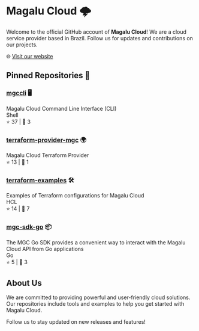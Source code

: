 # Magalu Cloud 🌩️

Welcome to the official GitHub account of **Magalu Cloud**! We are a cloud service provider based in Brazil. Follow us for updates and contributions on our projects.

🌐 [Visit our website](https://magalu.cloud/)

## Pinned Repositories 📌

### [mgccli](https://github.com/MagaluCloud/mgccli) 🖥️

Magalu Cloud Command Line Interface (CLI)  
Shell  
⭐️ 37 | 🍴 3

### [terraform-provider-mgc](https://github.com/MagaluCloud/terraform-provider-mgc) 🌍

Magalu Cloud Terraform Provider  
⭐️ 13 | 🍴 1

### [terraform-examples](https://github.com/MagaluCloud/terraform-examples) 🛠️

Examples of Terraform configurations for Magalu Cloud  
HCL  
⭐️ 14 | 🍴 7

### [mgc-sdk-go](https://github.com/MagaluCloud/mgc-sdk-go) 📦

The MGC Go SDK provides a convenient way to interact with the Magalu Cloud API from Go applications  
Go  
⭐️ 5 | 🍴 3

## About Us

We are committed to providing powerful and user-friendly cloud solutions. Our repositories include tools and examples to help you get started with Magalu Cloud.

Follow us to stay updated on new releases and features!
